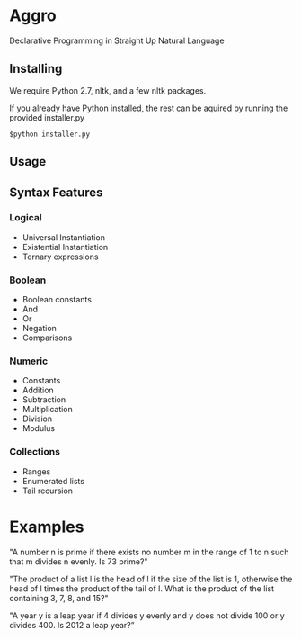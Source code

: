 

# Aggro

Declarative Programming in Straight Up Natural Language


## Installing

We require Python 2.7, nltk, and a few nltk packages.

If you already have Python installed, the rest can be aquired by running the provided installer.py

`$python installer.py`


## Usage


## Syntax Features

### Logical
* Universal Instantiation
* Existential Instantiation
* Ternary expressions

### Boolean
* Boolean constants
* And
* Or
* Negation
* Comparisons

### Numeric
* Constants
* Addition
* Subtraction
* Multiplication
* Division
* Modulus

### Collections
* Ranges
* Enumerated lists
* Tail recursion


# Examples

"A number n is prime if there exists no number m in the range of 1 to n such that m divides n evenly. Is 73 prime?"

"The product of a list l is the head of l if the size of the list is 1, otherwise the head of l times the product of the tail of l. What is the product of the list containing 3, 7, 8, and 15?"

"A year y is a leap year if 4 divides y evenly and y does not divide 100 or y divides 400. Is 2012 a leap year?”
